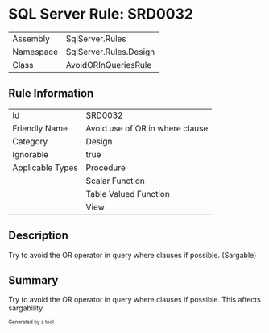 ﻿# SQL Server Rule: SRD0032
  
|    |    |
|----|----|
| Assembly | SqlServer.Rules |
| Namespace | SqlServer.Rules.Design |
| Class | AvoidORInQueriesRule |
  
## Rule Information
  
|    |    |
|----|----|
| Id | SRD0032 |
| Friendly Name | Avoid use of OR in where clause |
| Category | Design |
| Ignorable | true |
| Applicable Types | Procedure  |
|   | Scalar Function |
|   | Table Valued Function |
|   | View |
  
## Description
  
Try to avoid the OR operator in query where clauses if possible.  (Sargable)
  
## Summary
  
Try to avoid the OR operator in query where clauses if possible. This affects sargability.
  
<sub><sup>Generated by a tool</sup></sub>
